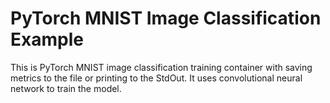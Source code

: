 # PyTorch MNIST Image Classification Example

This is PyTorch MNIST image classification training container with saving metrics
to the file or printing to the StdOut. It uses convolutional neural network to
train the model.
